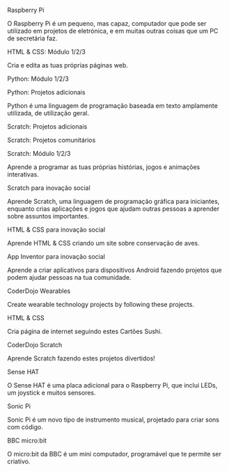 Raspberry Pi

O Raspberry Pi é um pequeno, mas capaz, computador que pode ser utilizado em projetos de eletrónica, e em muitas outras coisas que um PC de secretária faz.

HTML & CSS: Módulo 1/2/3

Cria e edita as tuas próprias páginas web.

Python: Módulo 1/2/3

Python: Projetos adicionais

Python é uma linguagem de programação baseada em texto amplamente utilizada, de utilização geral.

Scratch: Projetos adicionais

Scratch: Projetos comunitários

Scratch: Módulo 1/2/3

Aprende a programar as tuas próprias histórias, jogos e animações interativas.

Scratch para inovação social

Aprende Scratch, uma linguagem de programação gráfica para iniciantes, enquanto crias aplicações e jogos que ajudam outras pessoas a aprender sobre assuntos importantes.

HTML & CSS para inovação social

Aprende HTML & CSS criando um site sobre conservação de aves.

App Inventor para inovação social

Aprende a criar aplicativos para dispositivos Android fazendo projetos que podem ajudar pessoas na tua comunidade.

CoderDojo Wearables

Create wearable technology projects by following these projects.

HTML & CSS

Cria página de internet seguindo estes Cartões Sushi.

CoderDojo Scratch

Aprende Scratch fazendo estes projetos divertidos!

Sense HAT

O Sense HAT é uma placa adicional para o Raspberry Pi, que inclui LEDs, um joystick e muitos sensores.

Sonic Pi

Sonic Pi é um novo tipo de instrumento musical, projetado para criar sons com código.

BBC micro:bit

O micro:bit da BBC é um mini computador, programável que te permite ser criativo.